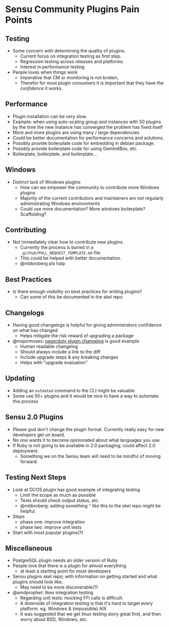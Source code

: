 # Sensu Community Plugins Pain Points

## Testing

- Some concern with determining the quality of plugins.
  - Current focus on integration testing as first step.
  - Regression testing across releases and platforms.
  - Interest in performance testing
- People loves when things work
  - Imperative that CM or monitoring is not broken,
  - Therefor for most plugin consumers it is important that they have the _confidence_ it works.

## Performance

-  Plugin installation can be very slow.
  - Example: when using auto-scaling group and instances with 50 plugins by the time the new instance has converged the problem has fixed itself
  - More and more plugins are using many / large dependencies
  - Could be better documentation for performance concerns and solutions. 
  - Possibly provide boilerplate code for embedding in debian package.
  - Possibly provide boilerplate code for using GemInABox, etc.
  - Boilerplate, boilerplate, and boilerplate...

## Windows

- Distinct lack of Windows plugins
  - How can we empower the community to contribute more Windows plugins
  - Majority of the current contributors and maintainers are not regularly administrating Windows environments
  - Could use more documentation? More windows boilerplate? Scaffolding?

## Contributing

- Not immediately clear how to contribute new plugins.
  - Currently the process is buried in a `.github/PULL_REQUEST_TEMPLATE.md` file.
  - This could be helped with better documentation.
  - @mbbroberg pls halp

## Best Practices

- Is there enough visibility on best practices for writing plugins?
  - Can some of this be documented in the skel repo

## Changelogs

- Having good changelogs is helpful for giving administrators confidence on what has changed
  - Helps mitigate the risk reward of upgrading a package
- @majormoses: [pagerduty plugin changelog](https://github.com/sensu-plugins/sensu-plugins-pagerduty/blob/master/CHANGELOG.md) is good example
  - Human readable changelog
  - Should always include a link to the diff
  - Include upgrade steps & any breaking changes
  - Helps with "upgrade evaluation"

## Updating

- Adding an `outdated` command to the CLI might be valuable
- Some use 50+ plugins and it would be nice to have a way to automate this process

## Sensu 2.0 Plugins

- Please god don't change the plugin format. Currently really easy for new developers get on board.
- No one wants it to become opinionated about what languages you use.
- If Ruby is not going to be available in 2.0 packaging; could affect 2.0  deployment.
  - Something we on the Sensu team will need to be mindful of moving forward.

## Testing Next Steps

- Look at DCOS plugin has good example of integrating testing
  - Limit the scope as much as possible
  - Tests should check output status, etc.
  - @mbbroberg: adding something ^ like this to the skel repo might be helpful.
- Steps
  - phase one: improve integration
  - phase two: improve unit tests
- Start with most popular plugins(?)

## Miscellaneous

- PostgreSQL plugin needs an older version of Ruby
- People love that there is a plugin for almost everything
  - at least a starting point for most developers
- Sensu plugins skel repo; with information on getting started and what plugins should look like;
  - May need to be more discoverable(?)
- @amdprophet: likes integration testing
  - Regarding unit tests: mocking FFI calls is difficult.
  - A downside of integration testing is that it's hard to target every platform. eg. Windows & (impossible) AIX
  - It was suggested that we get linux testing story great first, and then worry about BSD, Windows, etc.
